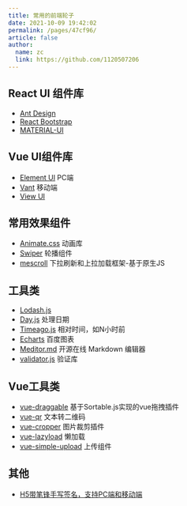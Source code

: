 ```yaml
---
title: 常用的前端轮子
date: 2021-10-09 19:42:02
permalink: /pages/47cf96/
article: false
author:
  name: zc
  link: https://github.com/1120507206
---
```


## React UI 组件库
- [Ant Design](https://ant.design/)
- [React Bootstrap](https://react-bootstrap.github.io/)
- [MATERIAL-UI](https://material-ui.com/)

## Vue UI组件库
- [Element UI](https://element.eleme.io/#/zh-CN) PC端
- [Vant](https://youzan.github.io/vant/#/zh-CN/) 移动端
- [View UI](https://www.iviewui.com/)

## 常用效果组件
- [Animate.css](https://animate.style/) 动画库
- [Swiper](https://www.swiper.com.cn/) 轮播组件
- [mescroll](http://www.mescroll.com) 下拉刷新和上拉加载框架-基于原生JS

## 工具类
- [Lodash.js](https://www.lodashjs.com/)
- [Day.js](https://dayjs.fenxianglu.cn/) 处理日期
- [Timeago.js](https://github.com/hustcc/timeago.js) 相对时间，如N小时前
- [Echarts](https://echarts.apache.org/zh/index.html) 百度图表
- [Meditor.md](https://pandao.github.io/editor.md/) 开源在线 Markdown 编辑器
- [validator.js](https://github.com/validatorjs/validator.js) 验证库

 ## Vue工具类
- [vue-draggable](https://www.itxst.com/vue-draggable/tutorial.html) 基于Sortable.js实现的vue拖拽插件
- [vue-qr](https://www.npmjs.com/package/vue-qr) 文本转二维码
- [vue-cropper](https://github.com/xyxiao001/vue-cropper) 图片裁剪插件
- [vue-lazyload](https://www.npmjs.com/package/vue-lazyload) 懒加载
- [vue-simple-upload](https://github.com/saivarunk/vue-simple-upload) 上传组件


## 其他
- [H5带笔锋手写签名，支持PC端和移动端](https://github.com/linjc/smooth-signature)
